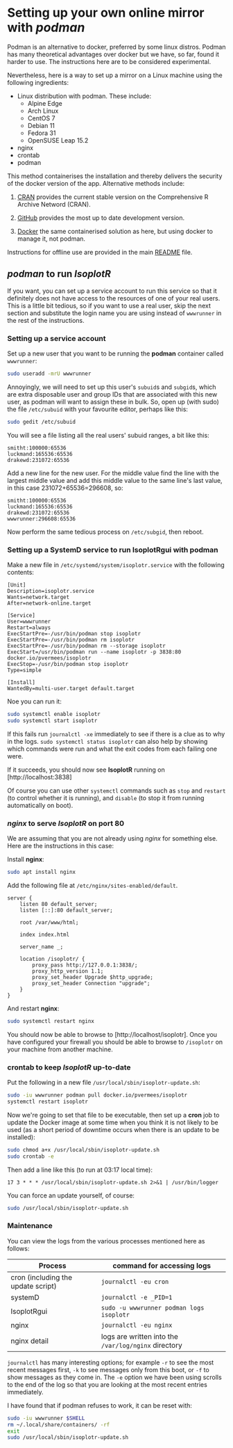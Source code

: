 # Setting up your own online mirror with *podman*

Podman is an alternative to docker, preferred by some linux
distros. Podman has many theoretical advantages over docker
but we have, so far, found it harder to use. The instructions
here are to be considered experimental.

Nevertheless, here is a way to set up a mirror on a Linux
machine using the following ingredients:

- Linux distribution with podman. These include:
  - Alpine Edge
  - Arch Linux
  - CentOS 7
  - Debian 11
  - Fedora 31
  - OpenSUSE Leap 15.2
- nginx
- crontab
- podman

This method containerises the installation and thereby delivers the
security of the docker version of the app. Alternative methods
include:

1. [CRAN](CRAN.md) provides the current stable version on the
Comprehensive R Archive Netword (CRAN).

2. [GitHub](git.md) provides the most up to date development version.

3. [Docker](docker.md) the same containerised solution as here,
but using docker to manage it, not podman.

Instructions for offline use are provided in the main
[README](../README.md) file.

## *podman* to run *IsoplotR*

If you want, you can set up a service account to run this service
so that it definitely does not have access to the resources of one
of your real users. This is a little bit tedious, so if you want to use
a real user, skip the next section and substitute the login name
you are using instead of `wwwrunner` in the rest of the
instructions.

### Setting up a service account

Set up a new user that you want to be running the **podman** container
called `wwwrunner`:

```sh
sudo useradd -mrU wwwrunner
```

Annoyingly, we will need to set up this user's `subuid`s and `subgid`s, which
are extra disposable user and group IDs that are associated with this new
user, as podman will want to assign these in bulk. So, open up (with sudo)
the file `/etc/subuid` with your favourite editor, perhaps like this:

```sh
sudo gedit /etc/subuid
```

You will see a file listing all the real users' subuid ranges, a bit like this:

```
smitht:100000:65536
luckmand:165536:65536
drakewd:231072:65536
```

Add a new line for the new user. For the middle value find the line
with the largest middle value and add this middle value to the same
line's last value, in this case 231072+65536=296608, so:

```
smitht:100000:65536
luckmand:165536:65536
drakewd:231072:65536
wwwrunner:296608:65536
```

Now perform the same tedious process on `/etc/subgid`, then reboot.

### Setting up a SystemD service to run IsoplotRgui with podman

Make a new file in `/etc/systemd/system/isoplotr.service` with the
following contents:

```
[Unit]
Description=isoplotr.service
Wants=network.target
After=network-online.target

[Service]
User=wwwrunner
Restart=always
ExecStartPre=-/usr/bin/podman stop isoplotr
ExecStartPre=-/usr/bin/podman rm isoplotr
ExecStartPre=-/usr/bin/podman rm --storage isoplotr
ExecStart=/usr/bin/podman run --name isoplotr -p 3838:80 docker.io/pvermees/isoplotr
ExecStop=-/usr/bin/podman stop isoplotr
Type=simple

[Install]
WantedBy=multi-user.target default.target
```

Noe you can run it:

```sh
sudo systemctl enable isoplotr
sudo systemctl start isoplotr
```

If this fails run `journalctl -xe` immediately to see if there is a
clue as to why in the logs. `sudo systemctl status isoplotr` can
also help by showing which commands were run and what the
exit codes from each failing one were.

If it succeeds, you should now see **IsoplotR** running
on [http://localhost:3838]

Of course you can use other `systemctl` commands such as `stop`
and `restart` (to control whether it is running), and `disable` (to
stop it from running automatically on boot).

### *nginx* to serve *IsoplotR* on port 80

We are assuming that you are not already using *nginx* for
something else. Here are the instructions in this case:

Install **nginx**:

```sh
sudo apt install nginx
```

Add the following file at `/etc/nginx/sites-enabled/default`.

```
server {
    listen 80 default_server;
    listen [::]:80 default_server;

    root /var/www/html;

    index index.html

    server_name _;

    location /isoplotr/ {
        proxy_pass http://127.0.0.1:3838/;
        proxy_http_version 1.1;
        proxy_set_header Upgrade $http_upgrade;
        proxy_set_header Connection "upgrade";
    }
}
```

And restart **nginx**:

```sh
sudo systemctl restart nginx
```

You should now be able to browse to [http://localhost/isoplotr].
Once you have configured your firewall you should be able
to browse to `/isoplotr` on your machine from another machine.

### crontab to keep *IsoplotR* up-to-date

Put the following in a new file `/usr/local/sbin/isoplotr-update.sh`:

```sh
sudo -iu wwwrunner podman pull docker.io/pvermees/isoplotr
systemctl restart isoplotr
```

Now we're going to set that file to be executable, then set up a
**cron** job to update the Docker image at some time when you
think it is not likely to be used (as a short period of downtime
occurs when there is an update to be installed):

```sh
sudo chmod a+x /usr/local/sbin/isoplotr-update.sh
sudo crontab -e
```

Then add a line like this (to run at 03:17 local time):

```
17 3 * * * /usr/local/sbin/isoplotr-update.sh 2>&1 | /usr/bin/logger
```

You can force an update yourself, of course:

```sh
sudo /usr/local/sbin/isoplotr-update.sh
```

### Maintenance

You can view the logs from the various processes mentioned here
as follows:

Process | command for accessing logs
-----|-----
cron (including the update script) | `journalctl -eu cron`
systemD | `journalctl -e _PID=1`
IsoplotRgui | `sudo -u wwwrunner podman logs isoplotr`
nginx | `journalctl -eu nginx`
nginx detail | logs are written into the `/var/log/nginx` directory

`journalctl` has many interesting options; for example `-r` to see
the most recent messages first, `-k` to see messages only from this
boot, or `-f` to show messages as they come in. The `-e` option
we have been using scrolls to the end of the log so that you are
looking at the most recent entries immediately.

I have found that if podman refuses to work, it can be reset with:

```sh
sudo -iu wwwrunner $SHELL
rm ~/.local/share/containers/ -rf
exit
sudo /usr/local/sbin/isoplotr-update.sh
```
